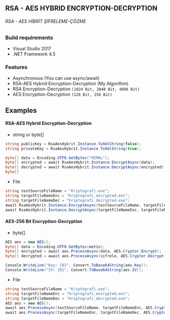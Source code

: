 ﻿## RSA - AES HYBRID ENCRYPTION-DECRYPTION
###### RSA - AES HİBRİT ŞİFRELEME-ÇÖZME

### Build requirements
 * Visual Studio 2017
 * .NET Framework 4.5

### Features
 * Asynchronous (You can use async/await)
 * RSA-AES Hybrid Encryption-Decryption (My Algorithm)
 * RSA Encryption-Decryption `(1024 Bit, 2048 Bit, 4096 Bit)`
 * AES Encryption-Decryption `(128 Bit, 256 Bit)`

## Examples
#### RSA-AES Hybrid Encryption-Decryption

- string or byte[]
```C#
string publicKey = RsaAesHybrit.Instance.ToXmlString(false);
string privateKey = RsaAesHybrit.Instance.ToXmlString(true);

byte[] data = Encoding.UTF8.GetBytes("KEMAL");
byte[] encrypted = await RsaAesHybrit.Instance.EncryptAsync(data);
byte[] decrypted = await RsaAesHybrit.Instance.DecryptAsync(encrypted);
byte[]
```

- File

```C#
string testSourceFileName = "Kriptografi.exe";
string targetFileNameEnc = "Kriptografi_encrypted.enc";
string targetFileNameDec = "Kriptografi_decrypted.exe";
await RsaAesHybrit.Instance.EncryptAsync(testSourceFileName, targetFileNameEnc);
await RsaAesHybrit.Instance.DecryptAsync(targetFileNameEnc, targetFileNameDec);
```

#### AES-256 Bit Encryption-Decryption
- byte[]
```C#
AES aes = new AES();
byte[] data = Encoding.UTF8.GetBytes(metin);
byte[] encrypted = await aes.ProcessAsync(data, AES.Cryptor.Encrypt);
byte[] decrypted = await aes.ProcessAsync(sifrele, AES.Cryptor.Decrypt);

Console.WriteLine("Key: {0}", Convert.ToBase64String(aes.Key));
Console.WriteLine("IV: {0}", Convert.ToBase64String(aes.IV));
```

- File
```C#
string testSourceFileName = "Kriptografi.exe";
string targetFileNameEnc = "Kriptografi_encrypted.enc";
string targetFileNameDec = "Kriptografi_decrypted.exe";
AES aes = new AES();
await aes.ProcessAsync(testSourceFileName, targetFileNameEnc, AES.Cryptor.Encrypt);
await aes.ProcessAsync(targetFileNameEnc, targetFileNameDec, AES.Cryptor.Decrypt);
```